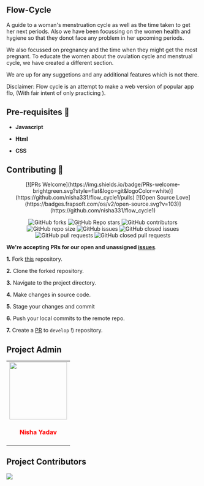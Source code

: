 ##  Flow-Cycle

A guide to a woman's menstruation cycle as well as the time taken to get her next periods.
Also we have been focussing on the women health and hygiene so that they donot face any problem in her upcoming periods.
<p> We also focussed on pregnancy and the time when they might get the most pregnant. To educate the women about the ovulation cycle and menstrual cycle, we have created a different section.</p>

<p> We are up for any suggetions and any additional features which is not there. </p>

<p> Disclaimer: Flow cycle is an attempt to make a web version of popular app flo, (With fair intent of only practicing ). </p>

## Pre-requisites :rotating_light:


- **Javascript** 
    

- **Html** 
    
    
- **CSS** 
    
## Contributing :handshake:

<div align="center">
 <p>
[![PRs Welcome](https://img.shields.io/badge/PRs-welcome-brightgreen.svg?style=flat&logo=git&logoColor=white)](https://github.com/nisha331/flow_cycle1/pulls)  [![Open Source Love](https://badges.frapsoft.com/os/v2/open-source.svg?v=103)](https://github.com/nisha331/flow_cycle1)  

![GitHub forks](https://img.shields.io/github/forks/nisha331/flow_cycle1)
![GitHub Repo stars](https://img.shields.io/github/stars/nisha331/flow_cycle1)
![GitHub contributors](https://img.shields.io/github/contributors/nisha331/flow_cycle1)
![GitHub repo size](https://img.shields.io/github/repo-size/nisha331/flow_cycle1)
![GitHub issues](https://img.shields.io/github/issues/nisha331/flow_cycle1)
![GitHub closed issues](https://img.shields.io/github/issues-closed-raw/nisha331/flow_cycle1)
![GitHub pull requests](https://img.shields.io/github/issues-pr/nisha331/flow_cycle1)
![GitHub closed pull requests](https://img.shields.io/github/issues-pr-closed/nisha331/flow_cycle1)
    </p>
    </div>

**We're accepting PRs for our open and unassigned [issues](https://github.com/nisha331/flow_cycle1/issues)**.


**1.** Fork [this](https://github.com/nisha331/flow_cycle1) repository.

**2.** Clone the forked repository.

**3.** Navigate to the project directory.

**4.** Make changes in source code.

**5.** Stage your changes and commit

**6.** Push your local commits to the remote repo.

**7.** Create a [PR](https://help.github.com/en/github/collaborating-with-issues-and-pull-requests/creating-a-pull-request) to `develop` !) repository.

## Project Admin

<table>
<tr>
<td align="center"><a href="https://github.com/nisha331"><img src="https://avatars.githubusercontent.com/u/76838660?v=4" width=150px height=150px /></a></br> <h4 style="color:red;">Nisha Yadav</h4>   </td>

</tr>
</table>

## Project Contributors

<a href="https://github.com/nisha331/flow_cycle1/graphs/contributors">
<img src="https://contrib.rocks/image?repo=nisha331/flow_cycle1" />
</a>
